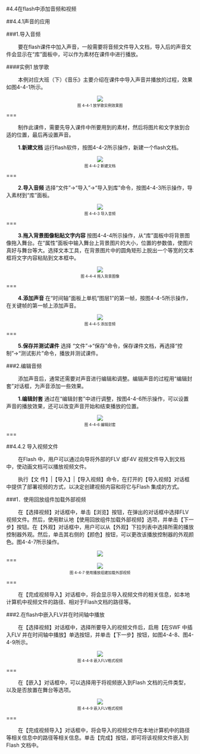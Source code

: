 #4.4在flash中添加音频和视频

##4.4.1声音的应用

###1.导入音频

&nbsp;&nbsp;&nbsp;&nbsp;&nbsp;&nbsp;&nbsp;&nbsp;要在flash课件中加入声音，一般需要将音频文件导入文档，导入后的声音文件会显示在“库”面板中，可以作为素材在课件中进行播放。

####实例1   放学歌

&nbsp;&nbsp;&nbsp;&nbsp;&nbsp;&nbsp;&nbsp;&nbsp;本例对应大班（下）《音乐》主要介绍在课件中导入声音并播放的过程，效果如图4-4-1所示。

<div align="center"><img src="/assets/4-4-1.png"><p style="text-align:center; font-size:10px; margin-top:2px">图 4-4-1 放学歌实例效果图</p></div>
===

&nbsp;&nbsp;&nbsp;&nbsp;&nbsp;&nbsp;&nbsp;&nbsp;制作此课件，需要先导入课件中所要用到的素材，然后将图片和文字放到合适的位置，最后再设置声音。

&nbsp;&nbsp;&nbsp;&nbsp;&nbsp;&nbsp;&nbsp;&nbsp;**1.新建文档**  运行flash软件，按图4-4-2所示操作，新建一个flash文档。

<div align="center"><img src="/assets/4-4-2.png"><p style="text-align:center; font-size:10px; margin-top:2px">图 4-4-2 新建文档</p></div>
===

&nbsp;&nbsp;&nbsp;&nbsp;&nbsp;&nbsp;&nbsp;&nbsp;**2.导入音频**  选择“文件”→“导入”→“导入到库”命令，按图4-4-3所示操作，导入素材到“库”面板。

<div align="center"><img src="/assets/4-4-3.png"><p style="text-align:center; font-size:10px; margin-top:2px">图 4-4-3 导入音频</p></div>
===

&nbsp;&nbsp;&nbsp;&nbsp;&nbsp;&nbsp;&nbsp;&nbsp;**3.拖入背景图像粘贴文字内容** 按图4-4-4所示操作，从“库”面板中将背景图像拖入舞台。在“属性”面板中输入舞台上背景图片的大小，位置的参数值，使图片真好与舞台等大。选择文本工具，在背景图片中的圆角矩形上脱出一个等宽的文本框将文字内容粘贴到文本框中。

<div align="center"><img src="/assets/4-4-4.png"><p style="text-align:center; font-size:10px; margin-top:2px">图 4-4-4 拖入背景图像</p></div>
===

&nbsp;&nbsp;&nbsp;&nbsp;&nbsp;&nbsp;&nbsp;&nbsp;**4.添加声音** 在“时间轴”面板上单机“图层1”的第一帧，按图4-4-5所示操作，在关键帧的第一帧上添加声音。

<div align="center"><img src="/assets/4-4-5.png"><p style="text-align:center; font-size:10px; margin-top:2px">图 4-4-5 添加音频</p></div>
===

&nbsp;&nbsp;&nbsp;&nbsp;&nbsp;&nbsp;&nbsp;&nbsp;**5.保存并测试课件** 选择 “文件”→“保存”命令，保存课件文档，再选择“控制”→“测试影片”命令，播放并测试课件。

###2.编辑音频

&nbsp;&nbsp;&nbsp;&nbsp;&nbsp;&nbsp;&nbsp;&nbsp;添加声音后，通常还需要对声音进行编辑和调整。编辑声音的过程用“编辑封套”对话框，为声音添加一些效果。

&nbsp;&nbsp;&nbsp;&nbsp;&nbsp;&nbsp;&nbsp;&nbsp;**1.编辑封套** 通过在“编辑封套”中进行调整，按图4-4-6所示操作，可以设置声音的播放效果，还可以改变声音开始和结束播放的位置。

<div align="center"><img src="/assets/4-4-6.png"><p style="text-align:center; font-size:10px; margin-top:2px">图 4-4-6 编辑封套</p></div>
===

##4.4.2 导入视频文件

&nbsp;&nbsp;&nbsp;&nbsp;&nbsp;&nbsp;&nbsp;&nbsp;在Flash 中，用户可以通过向导将外部的FLV 或F4V 视频文件导入到文档中，使动画文档可以播放视频文件。

&nbsp;&nbsp;&nbsp;&nbsp;&nbsp;&nbsp;&nbsp;&nbsp;执行【文 件】|【导入】|【导入视频】命令，在打开的【导入视频】对话框中提供了部署视频的方式，以决定创建视频内容和将它与Flash 集成的方式。

###1．使用回放组件加载外部视频

&nbsp;&nbsp;&nbsp;&nbsp;&nbsp;&nbsp;&nbsp;&nbsp;在【选择视频】对话框中，单击【浏览】按钮，在弹出的对话框中选择FLV 视频文件。然后，使用默认地【使用回放组件加载外部视频】选项，并单击【下一步】按钮。在【外观】对话框中，用户可以从【外观】下拉列表中选择所需的播放控制器外观。然后，单击其右侧的【颜色】按钮，可以更改该播放控制器的外观颜色。图4-4-7所示操作。

<div align="center"><img src="/assets/4-4-7.png"></div>
===
<div align="center"><img src="/assets/4-4-8.png"><p style="text-align:center; font-size:10px; margin-top:2px">图 4-4-7 使用播放组建加载外部视频</p></div>
===

&nbsp;&nbsp;&nbsp;&nbsp;&nbsp;&nbsp;&nbsp;&nbsp;在【完成视频导入】对话框中，将会显示导入视频文件的相关信息，如本地计算机中视频文件的路径、相对于Flash文档的路径等。

###2.在flash中嵌入FLV并在时间轴中播放

&nbsp;&nbsp;&nbsp;&nbsp;&nbsp;&nbsp;&nbsp;&nbsp;在【选择视频】对话框中，选择所要导入的视频文件后，启用【在SWF 中插入FLV 并在时间轴中播放】单选按钮，并单击【下一步】按钮，如图4-4-8、图4-4-9所示。

<div align="center"><img src="/assets/4-4-9.png"><p style="text-align:center; font-size:10px; margin-top:2px">图 4-4-8 嵌入FLV格式视频</p></div>
===

&nbsp;&nbsp;&nbsp;&nbsp;&nbsp;&nbsp;&nbsp;&nbsp;在【嵌入】对话框中，可以选择用于将视频嵌入到Flash 文档的元件类型，以及是否放置在舞台等选项。

<div align="center"><img src="/assets/4-4-10.png"><p style="text-align:center; font-size:10px; margin-top:2px">图 4-4-9 嵌入FLV格式视频</p></div>
===

&nbsp;&nbsp;&nbsp;&nbsp;&nbsp;&nbsp;&nbsp;&nbsp;在【完成视频导入】对话框中，将会导入的视频文件在本地计算机中的路径等相关信息中的路径等相关信息。单击【完成】按钮，即可将该视频文件嵌入到Flash 文档中。

